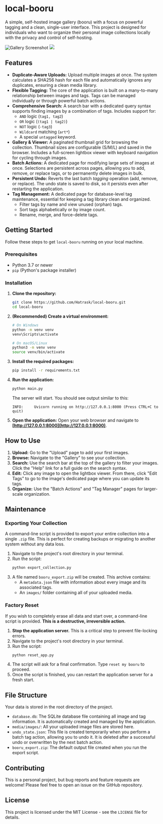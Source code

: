 # local-booru

A simple, self-hosted image gallery (booru) with a focus on powerful tagging and a clean, single-user interface. This project is designed for individuals who want to organize their personal image collections locally with the privacy and control of self-hosting.

![Gallery Screenshot](https://i.ibb.co/KzXXbhrJ/2025-08-04-19-31.jpg)
![](https://i.ibb.co/nNwd88cc/2025-08-04-19-31-1.jpg)

## Features

*   **Duplicate-Aware Uploads:** Upload multiple images at once. The system calculates a SHA256 hash for each file and automatically ignores any duplicates, ensuring a clean media library.
*   **Flexible Tagging:** The core of the application is built on a many-to-many relationship between images and tags. Tags can be managed individually or through powerful batch actions.
*   **Comprehensive Search:** A search bar with a dedicated query syntax supports finding images by a combination of tags. Includes support for:
    *   `AND` logic (`tag1, tag2`)
    *   `OR` logic (`(tag1 | tag2)`)
    *   `NOT` logic (`-tag3`)
    *   `Wildcard` matching (`art*`)
    *   A special `untagged` keyword.
*   **Gallery & Viewer:** A paginated thumbnail grid for browsing the collection. Thumbnail sizes are configurable (S/M/L) and saved in the browser. Includes a full-screen lightbox viewer with keyboard navigation for cycling through images.
*   **Batch Actions:** A dedicated page for modifying large sets of images at once. Selections are persistent across pages, allowing you to add, remove, or replace tags, or to permanently delete images in bulk.
*   **Persistent Undo:** Reverts the last batch *tagging* operation (add, remove, or replace). The undo state is saved to disk, so it persists even after restarting the application.
*   **Tag Management:** A dedicated page for database-level tag maintenance, essential for keeping a tag library clean and organized.
    *   Filter tags by name and view unused (orphan) tags.
    *   Sort tags alphabetically or by image count.
    *   Rename, merge, and force-delete tags.

## Getting Started

Follow these steps to get `local-booru` running on your local machine.

### Prerequisites

*   Python 3.7 or newer
*   `pip` (Python's package installer)

### Installation

1.  **Clone the repository:**
    ```bash
    git clone https://github.com/Hatrask/local-booru.git
    cd local-booru
    ```

2.  **(Recommended) Create a virtual environment:**
    ```bash
    # On Windows
    python -m venv venv
    venv\Scripts\activate
    
    # On macOS/Linux
    python3 -m venv venv
    source venv/bin/activate
    ```

3.  **Install the required packages:**
    ```bash
    pip install -r requirements.txt
    ```

4.  **Run the application:**
    ```bash
    python main.py
    ```
    The server will start. You should see output similar to this:
    ```
    INFO:     Uvicorn running on http://127.0.0.1:8000 (Press CTRL+C to quit)
    ```

5.  **Open the application:**
    Open your web browser and navigate to **[http://127.0.0.1:8000](http://127.0.0.1:8000)**.

## How to Use

1.  **Upload:** Go to the "Upload" page to add your first images.
2.  **Browse:** Navigate to the "Gallery" to see your collection.
3.  **Search:** Use the search bar at the top of the gallery to filter your images. Click the "Help" link for a full guide on the search syntax.
4.  **Edit:** Click any image to open the lightbox viewer. From there, click "Edit Tags" to go to the image's dedicated page where you can update its tags.
5.  **Organize:** Use the "Batch Actions" and "Tag Manager" pages for larger-scale organization.

## Maintenance

### Exporting Your Collection

A command-line script is provided to export your entire collection into a single `.zip` file. This is perfect for creating backups or migrating to another system without any data loss.

1.  Navigate to the project's root directory in your terminal.
2.  Run the script:
    ```bash
    python export_collection.py
    ```
3.  A file named `booru_export.zip` will be created. This archive contains:
    *   A `metadata.json` file with information about every image and its associated tags.
    *   An `images/` folder containing all of your uploaded media.

### Factory Reset

If you wish to completely erase all data and start over, a command-line script is provided. **This is a destructive, irreversible action.**

1.  **Stop the application server.** This is a critical step to prevent file-locking errors.
2.  Navigate to the project's root directory in your terminal.
3.  Run the script:
    ```bash
    python reset_app.py
    ```
4.  The script will ask for a final confirmation. Type `reset my booru` to proceed.
5.  Once the script is finished, you can restart the application server for a fresh start.

## File Structure

Your data is stored in the root directory of the project.

*   `database.db`: The SQLite database file containing all image and tag information. It is automatically created and managed by the application.
*   `media/images/`: All your uploaded image files are stored here.
*   `undo_state.json`: This file is created temporarily when you perform a batch tag action, allowing you to undo it. It is deleted after a successful undo or overwritten by the next batch action.
*   `booru_export.zip`: The default output file created when you run the export script.

## Contributing

This is a personal project, but bug reports and feature requests are welcome! Please feel free to open an issue on the GitHub repository.

## License

This project is licensed under the MIT License - see the `LICENSE` file for details.